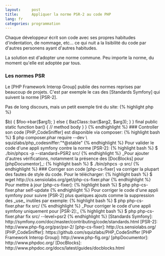 ```yaml
---
layout:     post
title:      Appliquer la norme PSR-2 au code PHP
lang: fr
categories: programmation
---
```


Chaque développeur écrit son code avec ses propres habitudes d'indentation, de nommage, etc... ce qui nuit a la lisibilité du code par d'autres personens ayant d'autres habitudes.

La solution est d'adopter une norme commune. Peu importe la norme, du moment qu'elle est adoptée par tous.

### Les normes PSR

Le [PHP Framework Interop Group] publie des normes reprises par beaucoup de projets. C'est par exemple le cas des [Standards Symfony] qui suivent la norme [PSR-2].

Pas de long discours, mais un petit exemple tiré du site:
{% highlight php %}
<?php
namespace Vendor\Package;

use FooInterface;
use BarClass as Bar;
use OtherVendor\OtherPackage\BazClass;

class Foo extends Bar implements FooInterface
{
    public function sampleFunction($a, $b = null)
    {
        if ($a === $b) {
            bar();
        } elseif ($a > $b) {
            $foo->bar($arg1);
        } else {
            BazClass::bar($arg2, $arg3);
        }
    }

    final public static function bar()
    {
        // method body
    }
}
{% endhighlight %}

### Controller son code

[PHP_CodeSniffer] est disponible via composer:
{% highlight bash %}
$ php composer.phar require --dev \
                    squizlabs/php_codesniffer:"*@stable"
{% endhighlight %}

Pour valider le code d'une appli symfony contre la norme [PSR-2]:

{% highlight bash %}
$ ./bin/phpcs -p --standard=PSR2 src/
{% endhighlight %}

_Pour ajouter d'autres vérifications, notamment la présence des [DocBlocks] pour [phpDocumentor]_:

{% highlight bash %}
$ ./bin/phpcs -p src/ 
{% endhighlight %}

### Corriger son code

[php-cs-fixer] va corriger la plupart des fautes de style du code.

Pour le télécharger:

{% highlight bash %}
$ wget http://cs.sensiolabs.org/get/php-cs-fixer.phar
{% endhighlight %}

Pour mettre à jour [php-cs-fixer]:

{% highlight bash %}
$ php php-cs-fixer.phar self-update
{% endhighlight %}

Pour corriger le code d'une appli symfony pour suivre [PSR-2] plus quelques ajouts comme la suppression des _use_ inutiles par exemple:

{% highlight bash %}
$ php php-cs-fixer.phar fix src/
{% endhighlight %}

_Pour corriger le code d'une appli symfony uniquement pour [PSR-2]:_

{% highlight bash %}
$ php php-cs-fixer.phar fix src/ --level=psr2
{% endhighlight %}

[Standards Symfony]: http://symfony.com/doc/master/contributing/code/standards.html
[PSR-2]: http://www.php-fig.org/psr/psr-2/
[php-cs-fixer]: http://cs.sensiolabs.org/
[PHP_CodeSniffer]: https://github.com/squizlabs/PHP_CodeSniffer
[PHP Framework Interop Group]: http://www.php-fig.org/
[phpDocumentor]: http://www.phpdoc.org/
[DocBlocks]: http://www.phpdoc.org/docs/latest/guides/docblocks.html